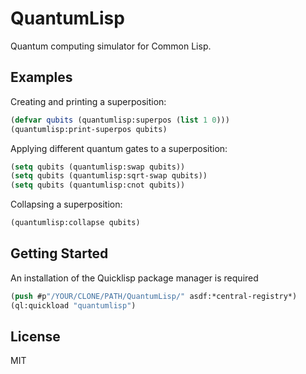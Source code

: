 # QuantumLisp
Quantum computing simulator for Common Lisp.

## Examples
Creating and printing a superposition:
```lisp
(defvar qubits (quantumlisp:superpos (list 1 0)))
(quantumlisp:print-superpos qubits)
```

Applying different quantum gates to a superposition:
```lisp
(setq qubits (quantumlisp:swap qubits))
(setq qubits (quantumlisp:sqrt-swap qubits))
(setq qubits (quantumlisp:cnot qubits))
```

Collapsing a superposition:
```lisp
(quantumlisp:collapse qubits)
```

## Getting Started
An installation of the Quicklisp package manager is required

```lisp
(push #p"/YOUR/CLONE/PATH/QuantumLisp/" asdf:*central-registry*)
(ql:quickload "quantumlisp")
```

## License
MIT
